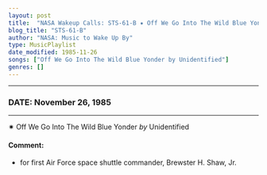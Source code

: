 ```yaml
---
layout: post
title:  "NASA Wakeup Calls: STS-61-B ✷ Off We Go Into The Wild Blue Yonder by Unidentified ⊹ November 26, 1985"
blog_title: "STS-61-B"
author: "NASA: Music to Wake Up By"
type: MusicPlaylist
date_modified: 1985-11-26
songs: ["Off We Go Into The Wild Blue Yonder by Unidentified"]
genres: []
---
```


----
### DATE: November 26, 1985
----
✷ Off We Go Into The Wild Blue Yonder *by* Unidentified  

#### Comment:
* for first Air Force space shuttle commander, Brewster H. Shaw, Jr.



<br/>
<center>
	<a target="_blank"
	   href="https://twitter.com/intent/tweet?hashtags=Space,NASA,Playlist,NASAWakeupCalls,SpaceProgram&text=🚀 {{ page.author}}, {{ page.title }}. {{ site.url }}{{ page.url }}&via=nasawakeupcalls"><i class="fab fa-twitter" title="Tweet this page" alt="Tweet this page" style="font-size: 1.3em;"></i></a>
	&nbsp; 	<i class="fas fa-user-astronaut" style="font-size: 1.5em;"></i> &nbsp;
    <a id="custom_amazon_link"
       type="amzn" search="#"
       category="popular music">
    <i class="fab fa-amazon" style="font-size: 1.3em;"></i></a>
</center>

<!-- Randomly resolve an individual entry from a song array -->
<script src="/assets/javascript/seedrandom.min.js"></script>
<script>
  var wake_me_up = ["Off We Go Into The Wild Blue Yonder by Unidentified"];
  var prng = new Math.seedrandom();
  function randomSong() {
    song = wake_me_up[Math.floor(Math.random() * wake_me_up.length)];
    var amazon_link = document.getElementById("custom_amazon_link");
    amazon_link.setAttribute("search", song);
  }
  window.onload = randomSong();
</script>
